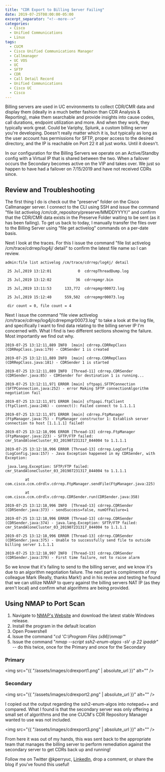```yaml
---
title: "CDR Export to Billing Server Failing"
date: 2019-07-25T08:00:00-05:00
excerpt_separator: "<!--more-->"
categories:
  - Cisco
  - Unified Communications
  - Linux
tags:
  - CUCM
  - Cisco Unified Communications Manager
  - Callmanager
  - UC VOS
  - UC
  - SFTP
  - CDR
  - Call Detail Record
  - Unified Communications
  - Cisco UC
  - Cisco
---
```


<head>
    <script async src="https://pagead2.googlesyndication.com/pagead/js/adsbygoogle.js?client=ca-pub-7351461893377144"
     crossorigin="anonymous">
     </script>
</head>

Billing servers are used in UC environments to collect CDR/CMR data and display them (ideally in a much better fashion than CDR Analysis & Reporting), make them searchable and provide insights into cause codes, call durations, endpoint utilization and more. And when they work, they typically work great. Could be Variphy, Splunk, a custom billing server you're developing. Doesn't really matter which it is, but typically as long as the user account has permissions for SFTP, proper access to the desired directory, and the IP is reachable on Port 22 it all just works. Until it doesn't.

In our configuration for the Billing Servers we operate on an Active/Standby config with a Virtual IP that is shared between the two. When a failover occurs the Secondary becomes active on the VIP and takes over. We just so happen to have had a failover on 7/15/2019 and have not received CDRs since.

## Review and Troubleshooting

The first thing I do is check out the "preserve" folder on the Cisco Callmanager server. I connect to the CLI using SSH and issue the command "file list activelog /cm/cdr_repository/preserve/MMDDYYYY/" and confirm that the CDR/CMR data exists in the Preserve Folder waiting to be sent (as it has been failing). To get us back to today, I manually transfer the files over to the Billing Server using "file get activelog" commands on a per-date basis.

Next I look at the traces. For this I issue the command "file list activelog /cm/trace/cdrrep/log4j/ detail" to confirm the latest file name so I can review.

```text
admin:file list activelog /cm/trace/cdrrep/log4j/ detail

 25 Jul,2019 13:12:01            0  cdrrepThreadDump.log

 25 Jul,2019 13:12:02           36  cdrrepmgr.bin

 25 Jul,2019 13:11:53      133,772  cdrrepmgr00072.log

 25 Jul,2019 15:12:40      559,502  cdrrepmgr00073.log

 dir count = 0, file count = 4
```

Next I issue the command "file view activelog /cm/trace/cdrrep/log4j/cdrrepmgr00073.log" to take a look at the log file, and specifically I want to find data relating to the billing server IP I'm concerned with. What I find is two different sections showing the failure. Most importantly we find out why.

```text
2019-07-25 13:12:11,889 INFO  [main] cdrrep.CDRRepClass (CDRRepClass.java:179) - CDRSender 1 is created

2019-07-25 13:12:11,889 INFO  [main] cdrrep.CDRRepClass (CDRRepClass.java:181) - CDRSender 1 is started

2019-07-25 13:12:11,889 INFO  [Thread-11] cdrrep.CDRSender (CDRSender.java:85) - CDRSender for destination 1 is running...

2019-07-25 13:12:11,971 ERROR [main] sftpapi.SFTPConnection (SFTPConnection.java:252) - error Making SFTP connectionAlgorithm negotiation fail

2019-07-25 13:12:11,971 ERROR [main] sftpapi.ftpClient (ftpClient.java:246) - connect(): Failed connect to 1.1.1.1

2019-07-25 13:12:11,971 ERROR [main] cdrrep.FtpManager (FtpManager.java:75) - FtpManager constructor 1: Establish server connection to host [1.1.1.1] failed!

2019-07-25 13:12:18,996 ERROR [Thread-13] cdrrep.FtpManager (FtpManager.java:223) - SFTP/FTP failed: cmr_StandAloneCluster_03_201907231317_844004 to 1.1.1.1

2019-07-25 13:12:18,996 ERROR [Thread-13] cdrrep.LogConfig (LogConfig.java:157) - Java Exception happened in my CDRSender, with Exception:

 java.lang.Exception: SFTP/FTP failed: cmr_StandAloneCluster_03_201907231317_844004 to 1.1.1.1

         at com.cisco.ccm.cdrdlv.cdrrep.FtpManager.sendFile(FtpManager.java:225)

         at com.cisco.ccm.cdrdlv.cdrrep.CDRSender.run(CDRSender.java:358)

2019-07-25 13:12:18,996 INFO  [Thread-13] cdrrep.CDRSender (CDRSender.java:373) - sendSuccess=false, numOfFailure=1

2019-07-25 13:12:18,996 ERROR [Thread-13] cdrrep.CDRSender (CDRSender.java:374) - java.lang.Exception: SFTP/FTP failed: cmr_StandAloneCluster_03_201907231317_844004 to 1.1.1.1

2019-07-25 13:12:18,996 ERROR [Thread-13] cdrrep.CDRSender (CDRSender.java:375) - Unable to successfully send file to outside billing server 1.1.1.1

2019-07-25 13:12:18,997 INFO  [Thread-13] cdrrep.CDRSender (CDRSender.java:379) - First time failure, not to raise alarm
```

So we know that it's failing to send to the billing server, and we know it's due to an algorithm negotiation failure. The next part is compliments of my colleague Mark (Really, thanks Mark!) and in his review and testing he found that we can utilize NMAP to query against the billing servers NAT IP (as they aren't local) and confirm what algorithms are being provided.

## Using NMAP to Port Scan

1. Navigate to [NMAP's Website](https://nmap.org/download.html) and download the latest stable Windows release.
2. Install the program in the default location
3. Open Powershell
4. Issue the command "*cd 'C:\Program Files (x86)\nmap\'*"
5. Issue the command "*nmap --script ssh2-enum-algos -sV -p 22 ipaddr*" -- do this twice, once for the Primary and once for the Secondary

### Primary

<span class="image fit"><img src="{{ "/assets/images/cdrexport1.png" | absolute_url }}" alt="" /></span>

### Secondary

<span class="image fit"><img src="{{ "/assets/images/cdrexport2.png" | absolute_url }}" alt="" /></span>

I copied out the output regarding the ssh2-enum-algos into notepad++ and compared. What I found is that the secondary server was only offering a small set of algorithms and the one CUCM's CDR Repository Manager wanted to use was not included.

<span class="image fit"><img src="{{ "/assets/images/cdrexport3.png" | absolute_url }}" alt="" /></span>

From here it was out of my hands, this was sent back to the appropriate team that manages the billing server to perform remediation against the secondary server to get CDRs back up and running!

Follow me on Twitter @kperryuc, [LinkedIn](https://www.linkedin.com/in/kperryuc/), drop a comment, or share the blog if you've found this useful!

